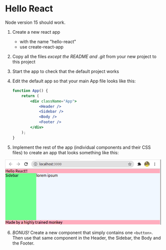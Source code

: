 # Hello React

Node version 15 should work.

1. Create a new react app 
    - with the name "hello-react"
    - use create-react-app

2. Copy all the files _*except* the README and .git_ from your new project to this project

3. Start the app to check that the default project works

4. Edit the default app so that your main App file looks like this:

    ```jsx
    function App() {
        return (
            <div className="App">
                <Header />
                <Sidebar />
                <Body />
                <Footer />
            </div>
        );
    }
    ```

5. Implement the rest of the app (individual components and their CSS files) to create an app that looks something like this:

![Example image](./example.png)

6. *BONUS!* Create a new component that simply contains one `<button>`. Then use that same component in the Header, the Sidebar, the Body and the Footer.